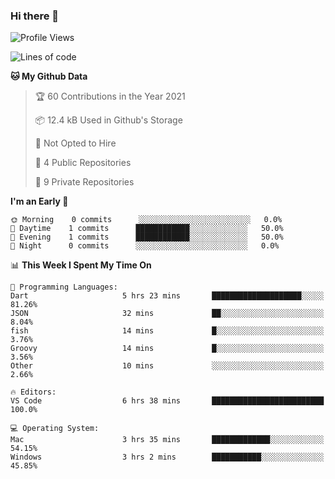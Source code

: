 ### Hi there 👋

<!--
**utkugedik/utkugedik** is a ✨ _special_ ✨ repository because its `README.md` (this file) appears on your GitHub profile.

Here are some ideas to get you started:

- 🔭 I’m currently working on ...
- 🌱 I’m currently learning ...
- 👯 I’m looking to collaborate on ...
- 🤔 I’m looking for help with ...
- 💬 Ask me about ...
- 📫 How to reach me: ...
- 😄 Pronouns: ...
- ⚡ Fun fact: ...
-->

<!--START_SECTION:waka-->
![Profile Views](http://img.shields.io/badge/Profile%20Views-1-blue)

![Lines of code](https://img.shields.io/badge/From%20Hello%20World%20I%27ve%20Written-19307%20lines%20of%20code-blue)

**🐱 My Github Data** 

> 🏆 60 Contributions in the Year 2021
 > 
> 📦 12.4 kB Used in Github's Storage 
 > 
> 🚫 Not Opted to Hire
 > 
> 📜 4 Public Repositories 
 > 
> 🔑 9 Private Repositories  
 > 
**I'm an Early 🐤** 

```text
🌞 Morning    0 commits      ░░░░░░░░░░░░░░░░░░░░░░░░░   0.0% 
🌆 Daytime    1 commits      ████████████░░░░░░░░░░░░░   50.0% 
🌃 Evening    1 commits      ████████████░░░░░░░░░░░░░   50.0% 
🌙 Night      0 commits      ░░░░░░░░░░░░░░░░░░░░░░░░░   0.0%

```


📊 **This Week I Spent My Time On** 

```text
💬 Programming Languages: 
Dart                     5 hrs 23 mins       ████████████████████░░░░░   81.26% 
JSON                     32 mins             ██░░░░░░░░░░░░░░░░░░░░░░░   8.04% 
fish                     14 mins             █░░░░░░░░░░░░░░░░░░░░░░░░   3.76% 
Groovy                   14 mins             █░░░░░░░░░░░░░░░░░░░░░░░░   3.56% 
Other                    10 mins             ░░░░░░░░░░░░░░░░░░░░░░░░░   2.66%

🔥 Editors: 
VS Code                  6 hrs 38 mins       █████████████████████████   100.0%

💻 Operating System: 
Mac                      3 hrs 35 mins       █████████████░░░░░░░░░░░░   54.15% 
Windows                  3 hrs 2 mins        ███████████░░░░░░░░░░░░░░   45.85%

```


<!--END_SECTION:waka-->
